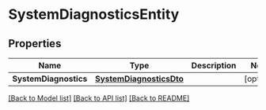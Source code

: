 # SystemDiagnosticsEntity

## Properties

Name | Type | Description | Notes
------------ | ------------- | ------------- | -------------
**SystemDiagnostics** | [**SystemDiagnosticsDto**](SystemDiagnosticsDTO.md) |  | [optional] 

[[Back to Model list]](../README.md#documentation-for-models) [[Back to API list]](../README.md#documentation-for-api-endpoints) [[Back to README]](../README.md)


